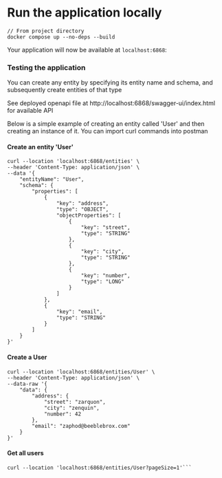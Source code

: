# Run the application locally

```
// From project directory
docker compose up --no-deps --build
```

Your application will now be available at `localhost:6868`:

### Testing the application
You can create any entity by specifying its entity name and schema,
and subsequently create entities of that type

See deployed openapi file at http://localhost:6868/swagger-ui/index.html
for available API

Below is a simple example of creating an entity called 'User' and then creating
an instance of it. You can import curl commands into postman

#### Create an entity 'User'
```
curl --location 'localhost:6868/entities' \
--header 'Content-Type: application/json' \
--data '{
    "entityName": "User",
    "schema": {
        "properties": [
            {
                "key": "address",
                "type": "OBJECT",
                "objectProperties": [
                    {
                        "key": "street",
                        "type": "STRING"
                    },
                    {
                        "key": "city",
                        "type": "STRING"
                    },
                    {
                        "key": "number",
                        "type": "LONG"
                    }
                ]
            },
            {
                "key": "email",
                "type": "STRING"
            }
        ]
    }
}'
```

#### Create a User
```
curl --location 'localhost:6868/entities/User' \
--header 'Content-Type: application/json' \
--data-raw '{
    "data": {
        "address": {
            "street": "zarquon",
            "city": "zenquin",
            "number": 42
        },
        "email": "zaphod@beeblebrox.com"
    }
}'
```

#### Get all users
```
curl --location 'localhost:6868/entities/User?pageSize=1'```
```